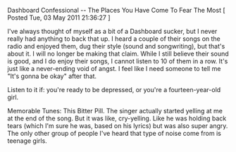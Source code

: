 Dashboard Confessional -- The Places You Have Come To Fear The Most
[ Posted Tue, 03 May 2011 21:36:27 ]

I've always thought of myself as a bit of a Dashboard sucker, but I never really had anything to back that up. I heard a couple of their songs on the radio and enjoyed them, dug their style (sound and songwriting), but that's about it. I will no longer be making that claim. While I still believe their sound is good, and I do enjoy their songs, I cannot listen to 10 of them in a row. It's just like a never-ending void of angst. I feel like I need someone to tell me "It's gonna be okay" after that.

Listen to it if: you're ready to be depressed, or you're a fourteen-year-old girl.

Memorable Tunes: This Bitter Pill. The singer actually started yelling at me at the end of the song. But it was like, cry-yelling. Like he was holding back tears (which I'm sure he was, based on his lyrics) but was also super angry. The only other group of people I've heard that type of noise come from is teenage girls.
